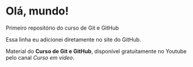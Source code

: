 # Olá, mundo!
Primeiro repositório do curso de Git e GitHub

Essa linha eu adicionei diretamente no site do GitHub.

Material do **Curso de Git e GitHub**, disponível gratuitamente no Youtube pelo canal *Curso em vídeo*.

